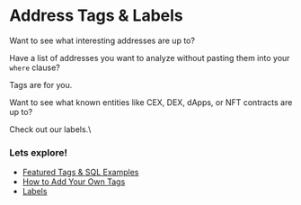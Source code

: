 # Address Tags & Labels

Want to see what interesting addresses are up to?&#x20;

Have a list of addresses you want to analyze without pasting them into your `where` clause?

Tags are for you.&#x20;



Want to see what known entities like CEX, DEX, dApps, or NFT contracts are up to?

Check out our labels.\


### Lets explore!

* [Featured Tags & SQL Examples](featured-tags-and-sql-examples.md)
* [How to Add Your Own Tags](how-to-add-your-own-tags.md)
* [Labels](labels/)


